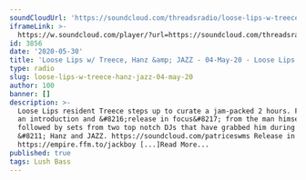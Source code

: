 ```yaml
---
soundCloudUrl: 'https://soundcloud.com/threadsradio/loose-lips-w-treece-hanz-jazz-04-may-20'
iframeLink: >-
  https://w.soundcloud.com/player/?url=https://soundcloud.com/threadsradio/loose-lips-w-treece-hanz-jazz-04-may-20&color=00aabb&auto_play=false&hide_related=false&show_comments=true&show_user=true&show_reposts=false
id: 3856
date: '2020-05-30'
title: 'Loose Lips w/ Treece, Hanz &amp; JAZZ - 04-May-20 - Loose Lips'
type: radio
slug: loose-lips-w-treece-hanz-jazz-04-may-20
author: 100
banner: []
description: >-
  Loose Lips resident Treece steps up to curate a jam-packed 2 hours. Featuring
  an introduction and &#8216;release in focus&#8217; from the man himself,
  followed by sets from two top notch DJs that have grabbed him during lockdown
  &#8211; Hanz and JAZZ. https://soundcloud.com/patriceswms Release in focus =
  https://empire.ffm.to/jackboy [...]Read More...
published: true
tags: Lush Bass
---
```

